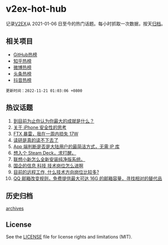 # v2ex-hot-hub

 记录[V2EX](https://www.v2ex.com/)从 2021-01-06 日至今的热门话题。每小时抓取一次数据，按天[归档](archives)。
 
 ## 相关项目

- [GitHub热榜](https://github.com/lonnyzhang423/github-hot-hub)
- [知乎热榜](https://github.com/lonnyzhang423/zhihu-hot-hub)
- [微博热榜](https://github.com/lonnyzhang423/weibo-hot-hub)
- [头条热榜](https://github.com/lonnyzhang423/toutiao-hot-hub)
- [抖音热榜](https://github.com/lonnyzhang423/douyin-hot-hub)


 `更新时间：2022-11-21 01:03:06 +0800`

## 热议话题

1. [到目前为止你认为你最大的成就是什么？](https://www.v2ex.com/t/896580)
1. [关于 iPhone 安全性的思考](https://www.v2ex.com/t/896534)
1. [FTX 暴雷，我在一周内损失 17W](https://www.v2ex.com/t/896592)
1. [读研是真的读不下去了](https://www.v2ex.com/t/896530)
1. [App 端判断是否是大陆用户的最简洁方式，无需 IP 库](https://www.v2ex.com/t/896602)
1. [想入个 Steam Deck，求打醒。](https://www.v2ex.com/t/896537)
1. [联想小新怎么全新安装纯净版系统。](https://www.v2ex.com/t/896584)
1. [国企的信息 科技 技术岗位怎么进啊](https://www.v2ex.com/t/896533)
1. [目前的远程工作, 什么技术方向岗位比较多?](https://www.v2ex.com/t/896516)
1. [QQ 邮箱改变规则，免费提供最大可达 16G 的邮箱容量，寻找相对的替代品](https://www.v2ex.com/t/896583)

## 历史归档

[archives](archives)

## License

See the [LICENSE](LICENSE) file for license rights and limitations (MIT).
